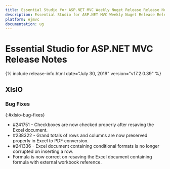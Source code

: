```yaml
---
title: Essential Studio for ASP.NET MVC Weekly Nuget Release Release Notes  
description: Essential Studio for ASP.NET MVC Weekly Nuget Release Release Notes  
platform: ejmvc
documentation: ug
---
```


# Essential Studio for ASP.NET MVC  Release Notes  

{% include release-info.html date="July 30, 2019"  version="v17.2.0.39" %} 






## XlsIO

### Bug Fixes
{:#xlsio-bug-fixes}

* \#241751 - Checkboxes are now checked properly after resaving the Excel document.
* \#238322 - Grand totals of rows and columns are now preserved properly in Excel to PDF conversion.
* \#241336 - Excel document containing conditional formats is no longer corrupted on inserting a row.
* Formula is now correct on resaving the Excel document containing formula with external workbook reference.
